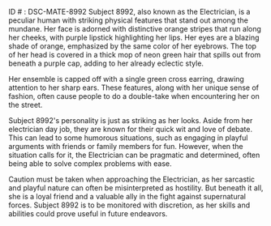 ID # : DSC-MATE-8992
Subject 8992, also known as the Electrician, is a peculiar human with striking physical features that stand out among the mundane. Her face is adorned with distinctive orange stripes that run along her cheeks, with purple lipstick highlighting her lips. Her eyes are a blazing shade of orange, emphasized by the same color of her eyebrows. The top of her head is covered in a thick mop of neon green hair that spills out from beneath a purple cap, adding to her already eclectic style. 

Her ensemble is capped off with a single green cross earring, drawing attention to her sharp ears. These features, along with her unique sense of fashion, often cause people to do a double-take when encountering her on the street. 

Subject 8992's personality is just as striking as her looks. Aside from her electrician day job, they are known for their quick wit and love of debate. This can lead to some humorous situations, such as engaging in playful arguments with friends or family members for fun. However, when the situation calls for it, the Electrician can be pragmatic and determined, often being able to solve complex problems with ease. 

Caution must be taken when approaching the Electrician, as her sarcastic and playful nature can often be misinterpreted as hostility. But beneath it all, she is a loyal friend and a valuable ally in the fight against supernatural forces. Subject 8992 is to be monitored with discretion, as her skills and abilities could prove useful in future endeavors.